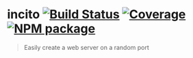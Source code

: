# incito [![Build Status][travis-image]][travis-url] [![Coverage][coverage-image]][coverage-url] [![NPM package][npm-image]][npm-url]

> Easily create a web server on a random port

[npm-url]: https://www.npmjs.com/package/incito
[npm-image]: https://img.shields.io/npm/v/incito.svg?style=flat-square

[coverage-url]: https://codecov.io/gh/gurpreetatwal/incito
[coverage-image]: https://img.shields.io/codecov/c/github/gurpreetatwal/incito.svg?style=flat-square

[travis-url]: https://travis-ci.org/gurpreetatwal/incito
[travis-image]: https://img.shields.io/travis/gurpreetatwal/incito.svg?style=flat-square

